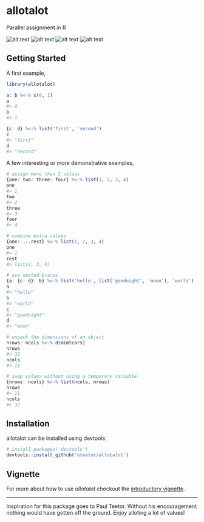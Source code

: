 # allotalot

Parallel assignment in R

[travis]: https://travis-ci.org/nteetor/allotalot.svg?branch=master "lots o' building"
[appveyor]: https://ci.appveyor.com/api/projects/status/github/nteetor/allotalot?branch=master&svg=true "lots o' 'veyors"
[coverage]: https://codecov.io/gh/nteetor/allotalot/branch/master/graph/badge.svg "lots o' coverage"
[cran]: https://www.r-pkg.org/badges/version/allotalot "getting there"

![alt text][travis] ![alt text][appveyor] ![alt text][coverage] ![alt text][cran]

## Getting Started

A first example,

```R
library(allotalot)

a: b %<-% c(0, 1)
a
#> 0
b
#> 1

{c: d} %<-% list('first', 'second')
c
#> "first"
d
#> "second"
```

A few interesting or more demonstrative examples,

```R
# assign more than 2 values
{one: two: three: four} %<-% list(1, 2, 3, 4)
one 
#> 1
two
#> 2
three
#> 3
four
#> 4

# combine extra values
{one: ...rest} %<-% list(1, 2, 3, 4)
one
#> 1
rest
#> list(2, 3, 4)

# use nested braces
{a: {c: d}: b} %<-% list('hello', list('goodnight', 'moon'), 'world')
a
#> "hello"
b
#> "world"
c
#> "goodnight"
d
#> "moon"

# unpack the dimensions of an object
nrows: ncols %<-% dim(mtcars)
nrows
#> 32
ncols
#> 11

# swap values without using a temporary variable
{nrows: ncols} %<-% list(ncols, nrows)
nrows
#> 11
ncols
#> 32
```

## Installation

allotalot can be installed using devtools:
```R
# install.packages('devtools')
devtools::install_github('nteetor/allotalot')
```

## Vignette

For more about how to use *allotalot* checkout the [introductory vignette](vignettes/intro-to-allotalot.Rmd).

---

Inspiration for this package goes to Paul Teetor. Without his encouragement nothing would have gotten off the ground. Enjoy alloting a lot of values!
